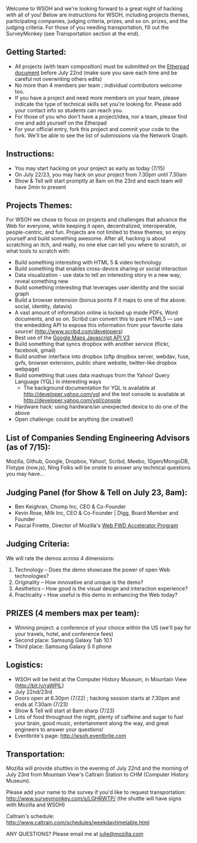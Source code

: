 Welcome to WSOH and we're looking forward to a great night of hacking with all of you! Below are instructions for WSOH, including projects themes, participating companies, judging criteria, prizes, and so on. 
prizes, and the judging criteria. For those of you needing transportation, fill out the SurveyMonkey (see Transportation section at the end).


Getting Started:
----------------
- All projects (with team composition) must be submitted on the [Etherpad document][1] before July 22nd
  (make sure you save each time and be careful not overwriting others edits)
- No more than 4 members per team ; individual contributors welcome too.
- If you have a project and need more members on your team, please indicate the type of technical skills set you're looking for. Please add your contact info so students can reach you.
- For those of you who don't have a project/idea, nor a team, please find one and add yourself on the Etherpad
- For your official entry, fork this project and commit your code to the fork. We'll be able to see the list of submissions via the Network Graph.


Instructions:
-------------
- You may start hacking on your project as early as today (7/15)
- On July 22/23, you may hack on your project from 7.30pm until 7.30am
- Show & Tell will start promptly at 8am on the 23rd and each team will have 2min to present


Projects Themes:
----------------
For WSOH we chose to focus on projects and challenges that advance the Web for everyone, while keeping it open, decentralized, interoperable, people-centric, and fun. Projects are not limited to these themes, so enjoy yourself and build something awesome. After all, hacking is about scratching an itch, and really, no one else can tell you where to scratch, or what tools to scratch with:

* Build something interesting with HTML 5 & video technology
* Build something that enables cross-device sharing or social interaction
* Data visualization - use data to tell an interesting story in a new way, reveal something new
* Build something interesting that leverages user identity and the social graph
* Build a browser extension (bonus points if it maps to one of the above: social, identity, datavis)
* A vast amount of information online is locked up inside PDFs, Word documents, and so on. Scribd can convert this to pure HTML5 — use the embedding API to expose this information from your favorite data source! (http://www.scribd.com/developers)
* Best use of the [Google Maps Javascript API V3](http://code.google.com/apis/maps/documentation/javascript/)
* Build something that syncs dropbox with another service (flickr, facebook, gmail)
* Build another interface into dropbox (sftp dropbox server, webdav, fuse, gvfs, browser extension, public share website, twitter-like dropbox webpage)
* Build something that uses data mashups from the Yahoo! Query Language (YQL) in interesting ways
    * The background documentation for YQL is available at http://developer.yahoo.com/yql and the test console is available at http://developer.yahoo.com/yql/console
* Hardware hack: using hardware/an unexpected device to do one of the above
* Open challenge: could be anything (be creative!)



List of Companies Sending Engineering Advisors (as of 7/15):
------------------------------------------------------------
Mozilla, Github, Google, Dropbox, Yahoo!, Scribd, Meebo, 10gen/MongoDB, Flotype (now.js), Ning
Folks will be onsite to answer any technical questions you may have...


Judging Panel (for Show & Tell on July 23, 8am):
------------------------------------------------
- Ben Keighran, Chomp Inc, CEO & Co-Founder
- Kevin Rose, Milk Inc, CEO & Co-Founder | Digg, Board Member and Founder
- Pascal Finette, Director of Mozilla's [Web FWD Accelerator Program](https://webfwd.org)


Judging Criteria:
-----------------
We will rate the demos across 4 dimensions:

1. Technology – Does the demo showcase the power of open Web technologies?
2. Originality – How innovative and unique is the demo?
3. Aesthetics – How good is the visual design and interaction experience?
4. Practicality – How useful is this demo in enhancing the Web today?


PRIZES (4 members max per team):
--------------------------------
- Winning project: a conference of your choice within the US (we'll pay for your travels, hotel, and conference fees)
- Second place: Samsung Galaxy Tab 10.1
- Third place: Samsung Galaxy S II phone


Logistics:
----------
- WSOH will be held at the Computer History Museum, in Mountain View (http://bit.ly/raWPIL)
- July 22nd/23rd
- Doors open at 6.30pm (7/22) ; hacking session starts at 7.30pm and ends at 7.30am (7/23)
- Show & Tell will start at 8am sharp (7/23)
- Lots of food throughout the night, plenty of caffeine and sugar to fuel your brain, good music, entertainment along the way, and great engineers to answer your questions!
- Eventbrite's page: http://wsoh.eventbrite.com


Transportation:
---------------
Mozilla will provide shuttles in the evening of July 22nd and the morning of July 23rd from Mountain View's Caltrain Station to CHM (Computer History Museum).

Please add your name to the survey if you'd like to request transportation:
http://www.surveymonkey.com/s/LGHRWTP/ (the shuttle will have signs with Mozilla and WSOH) 

Caltrain's schedule: http://www.caltrain.com/schedules/weekdaytimetable.html


ANY QUESTIONS? Please email me at julie@mozilla.com

[1]: http://etherpad.mozilla.com:9000/WSOH
